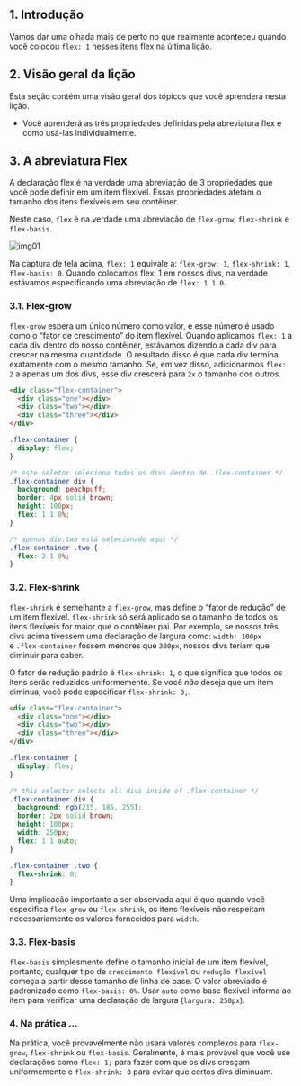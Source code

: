 ## 1. Introdução

Vamos dar uma olhada mais de perto no que realmente aconteceu quando você colocou `flex: 1` nesses itens flex na última lição.

## 2. Visão geral da lição

Esta seção contém uma visão geral dos tópicos que você aprenderá nesta lição.

<div>
  <ul>
    <li>
      Você aprenderá as três propriedades definidas pela abreviatura flex e como usá-las individualmente.
    </li>
  </ul>
</div>

## 3. A abreviatura Flex

A declaração flex é na verdade uma abreviação de 3 propriedades que você pode definir em um item flexível. Essas propriedades afetam o tamanho dos itens flexíveis em seu contêiner.

Neste caso, `flex` é na verdade uma abreviação de `flex-grow`, `flex-shrink` e `flex-basis`.

![img01](https://cdn.statically.io/gh/TheOdinProject/curriculum/0cc6b26bb0c4b94524369d327c97a8fb11e83b6b/foundations/html_css/flexbox/imgs/10.png)

Na captura de tela acima, `flex: 1` equivale a: `flex-grow: 1`, `flex-shrink: 1`, `flex-basis: 0`. Quando colocamos flex: 1 em nossos divs, na verdade estávamos especificando uma abreviação de `flex: 1 1 0`.

### 3.1. Flex-grow

`flex-grow` espera um único número como valor, e esse número é usado como o “fator de crescimento” do item flexível. Quando aplicamos `flex: 1` a cada div dentro do nosso contêiner, estávamos dizendo a cada div para crescer na mesma quantidade. O resultado disso é que cada div termina exatamente com o mesmo tamanho. Se, em vez disso, adicionarmos `flex: 2` a apenas um dos divs, esse div crescerá para `2x` o tamanho dos outros.

```html
<div class="flex-container">
  <div class="one"></div>
  <div class="two"></div>
  <div class="three"></div>
</div>
```

```css
.flex-container {
  display: flex;
}

/* este seletor seleciona todos os divs dentro de .flex-container */
.flex-container div {
  background: peachpuff;
  border: 4px solid brown;
  height: 100px;
  flex: 1 1 0%;
}

/* apenas div.two está selecionado aqui */
.flex-container .two {
  flex: 2 1 0%;
}
```

### 3.2. Flex-shrink

`flex-shrink` é semelhante a `flex-grow`, mas define o “fator de redução” de um item flexível. `flex-shrink` só será aplicado se o tamanho de todos os itens flexíveis for maior que o contêiner pai. Por exemplo, se nossos três divs acima tivessem uma declaração de largura como: `width: 100px` e `.flex-container` fossem menores que `300px`, nossos divs teriam que diminuir para caber.

O fator de redução padrão é `flex-shrink: 1`, o que significa que todos os itens serão reduzidos uniformemente. Se você _não_ deseja que um item diminua, você pode especificar `flex-shrink: 0;`.

```html
<div class="flex-container">
  <div class="one"></div>
  <div class="two"></div>
  <div class="three"></div>
</div>
```

```css
.flex-container {
  display: flex;
}

/* this selector selects all divs inside of .flex-container */
.flex-container div {
  background: rgb(215, 185, 255);
  border: 2px solid brown;
  height: 100px;
  width: 250px;
  flex: 1 1 auto;
}

.flex-container .two {
  flex-shrink: 0;
}
```

Uma implicação importante a ser observada aqui é que quando você especifica `flex-grow` ou `flex-shrink`, os itens flexíveis não respeitam necessariamente os valores fornecidos para `width`.

### 3.3. Flex-basis

`flex-basis` simplesmente define o tamanho inicial de um item flexível, portanto, qualquer tipo de `crescimento flexível` ou `redução flexível` começa a partir desse tamanho de linha de base. O valor abreviado é padronizado como `flex-basis: 0%`. Usar `auto` como base flexível informa ao item para verificar uma declaração de largura (`largura: 250px`).

### 4. Na prática ...

Na prática, você provavelmente não usará valores complexos para `flex-grow`, `flex-shrink` ou `flex-basis`. Geralmente, é mais provável que você use declarações como `flex: 1;` para fazer com que os divs cresçam uniformemente e `flex-shrink: 0` para evitar que certos divs diminuam.
